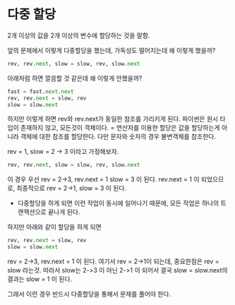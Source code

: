 # 다중 할당

2개 이상의 값을 2개 이상의 변수에 할당하는 것을 말함.

앞의 문제에서 이렇게 다중할당을 했는데, 가독성도 떨어지는데 왜 이렇게 했을까?

```python
rev, rev.next, slow = slow, rev, slow.next
```

아래처럼 하면 깔끔할 것 같은데 왜 이렇게 안했을까?

```python
fast = fast.next.next
rev, rev.next = slow, rev
slow = slow.next
```

하지만 이렇게 하면 rev와 rev.next가 동일한 참조를 가리키게 된다.
파이썬은 원시 타입이 존재하지 않고, 모든것이 객체이다. = 연산자를 이용한 할당은 값을 할당하는게 아니라 객체에 대한 참조를 할당한다. 다만 문자와 숫자의 경우 불변객체를 참조한다.

rev = 1, slow = 2 -> 3 이라고 가정해보자.

```python
rev, rev.next, slow = slow, rev, slow.next
```

이 경우 우선 rev = 2->3, rev.next = 1 slow = 3 이 된다.
rev.next = 1 이 되었으므로, 최종적으로 rev = 2->1, slow = 3 이 된다.

- 다중할당을 하게 되면 이런 작업이 동시에 일어나기 때문에, 모든 작업은 하나의 트랜잭션으로 끝나게 된다.

하지만 아래와 같이 할당을 하게 되면

```python
rev, rev.next = slow, rev
slow = slow.next
```

rev = 2->3, rev.next = 1 이 된다. 여기서 rev = 2->1이 되는데, 중요한점은 rev = slow 라는것. 따라서 slow는 2->3 이 아닌 2->1 이 되어서 결국 slow = slow.next의 결과는 slow = 1 이 된다.

그래서 이런 경우 반드시 다중할당을 통해서 문제를 풀어야 한다.
